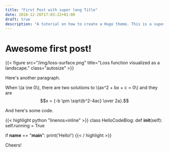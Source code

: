 ```yaml
---
title: "First Post with super long Title"
date: 2018-12-26T17:03:22+01:00
draft: true
description: "A tutorial on how to create a Hugo theme. This is a super long description."
---
```


# Awesome first post!

{{< figure src="/img/loss-surface.png" title="Loss function visualized as a landscape." class="autosize" >}}

Here's another paragraph.

When \\(a \ne 0\\), there are two solutions to \\(ax^2 + bx + c = 0\\) and they are
$$x = {-b \pm \sqrt{b^2-4ac} \over 2a}.$$

And here's some code.

{{< highlight python "linenos=inline" >}}
class HelloCodeBlog:
    def __init__(self):
        self.running = True

if __name__ == "__main__":
    print('Hello!')
{{< / highlight >}}

Cheers!